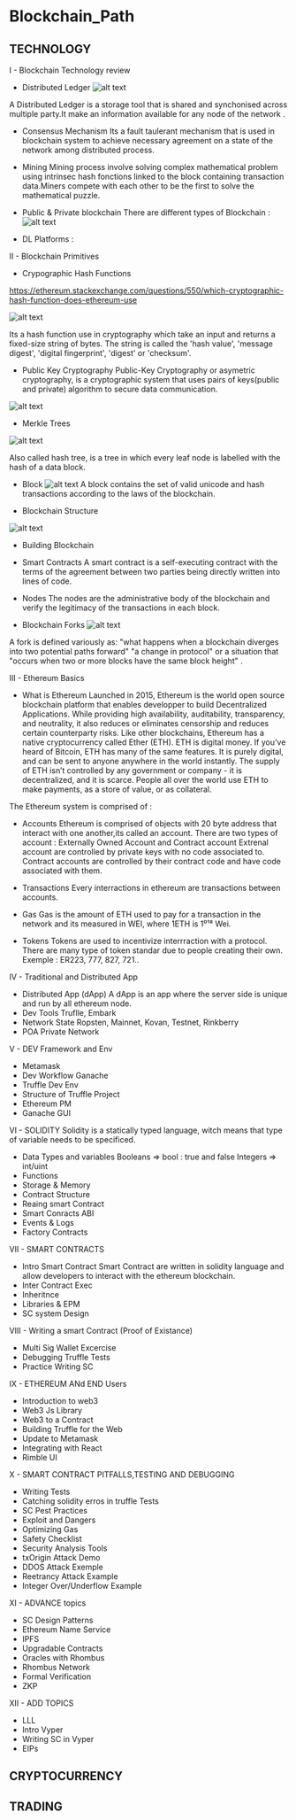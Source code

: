 # Blockchain_Path

## TECHNOLOGY

I - Blockchain Technology review

- Distributed Ledger
![alt text](https://github.com/Bibi10/Blockchain_Path/blob/master/DLedger.png 'Ledger')


A Distributed Ledger is a storage tool that is shared and synchonised across multiple party.It make an information available for any node of the network .

- Consensus Mechanism
  Its a fault taulerant mechanism that is used in blockchain system to achieve necessary agreement on a state of the network among distributed process.

- Mining
  Mining process involve solving complex mathematical problem using intrinsec hash fonctions linked to the block containing transaction data.Miners compete with each other to be the first to solve the mathematical puzzle.

- Public & Private blockchain
  There are different types of Blockchain :
![alt text](https://github.com/Bibi10/Blockchain_Path/blob/master/BTypes.png 'Blockchains')


- DL Platforms : 

II - Blockchain Primitives

- Crypographic Hash Functions

https://ethereum.stackexchange.com/questions/550/which-cryptographic-hash-function-does-ethereum-use

![alt text](https://github.com/Bibi10/Blockchain_Path/blob/master/CFunc.png 'Crypto')

Its a hash function use in cryptography which take an input and returns a fixed-size string of bytes.
The string is called the 'hash value', 'message digest', 'digital fingerprint', 'digest' or 'checksum'.

- Public Key Cryptography
  Public-Key Cryptography or asymetric cryptography, is a cryptographic system that uses pairs of keys(public and private) algorithm to secure data communication.

![alt text](https://github.com/Bibi10/Blockchain_Path/blob/master/PKey.png 'Pkey')

- Merkle Trees

![alt text](https://github.com/Bibi10/Blockchain_Path/blob/master/Mtree.png 'Tree')

Also called hash tree, is a tree in which every leaf node is labelled with the hash of a data block.

- Block
  ![alt text](https://github.com/Bibi10/Blockchain_Path/blob/master/Block.png 'Block')
  A block contains the set of valid unicode and hash transactions according to the laws of the blockchain.

- Blockchain Structure

![alt text](https://github.com/Bibi10/Blockchain_Path/blob/master/BStruct.png 'BStruct')

- Building Blockchain

- Smart Contracts
  A smart contract is a self-executing contract with the terms of the agreement between two parties being directly written into lines of code.

- Nodes
  The nodes are the administrative body of the blockchain and verify the legitimacy of the transactions in each block.



- Blockchain Forks
  ![alt text](https://github.com/Bibi10/Blockchain_Path/blob/master/Fork.png 'Fork')

A fork is defined variously as: "what happens when a blockchain diverges into two potential paths forward" "a change in protocol" or a situation that "occurs when two or more blocks have the same block height" .

III - Ethereum Basics

- What is Ethereum 
Launched in 2015, Ethereum is the world open source blockchain platform that enables developper to build Decentralized Applications.
While providing high availability, auditability, transparency, and neutrality, it also reduces or eliminates censorship and reduces certain counterparty risks.
Like other blockchains, Ethereum has a native cryptocurrency called Ether (ETH). ETH is digital money. If you’ve heard of Bitcoin, ETH has many of the same features. It is purely digital, and can be sent to anyone anywhere in the world instantly. The supply of ETH isn’t controlled by any government or company - it is decentralized, and it is scarce. People all over the world use ETH to make payments, as a store of value, or as collateral.

The Ethereum system is comprised of :

- Accounts
Ethereum is comprised of objects with 20 byte address that interact with one another,its called an account.
There are two types of account :
Externally  Owned Account and Contract account
Extrenal account are controlled by private keys with no code associated to.
Contract accounts are controlled by their contract code and have code associated with them.

- Transactions
Every interractions in ethereum are transactions between  accounts.

- Gas 
Gas is the amount of ETH used to pay for a transaction in the network and its measured in WEI, where 1ETH is 1⁰¹⁸ Wei.

- Tokens 
Tokens are used to incentivize interrraction with a protocol.
There are many type of token standar due to people creating their own.
Exemple : ER223, 777, 827, 721..


IV - Traditional and Distributed App

- Distributed App (dApp)
A dApp is an app where the server side is unique and run by all ethereum node.
- Dev Tools
Truflle, Embark 
- Network State 
Ropsten, Mainnet, Kovan, Testnet, Rinkberry 
- POA Private Network

V - DEV Framework and Env

- Metamask
- Dev Workflow Ganache
- Truffle Dev Env
- Structure of Truffle Project
- Ethereum PM
- Ganache GUI

VI - SOLIDITY
Solidity is a statically typed language, witch means that type of variable needs to be specificed.
- Data Types and variables
Booleans => bool : true and false 
Integers => int/uint  
- Functions
- Storage & Memory
- Contract Structure
- Reaing smart Contract
- Smart Conracts ABI
- Events & Logs
- Factory Contracts

VII - SMART CONTRACTS

- Intro
Smart Contract 
Smart Contract are written in solidity language and allow developers to interact with the ethereum blockchain.
- Inter Contract Exec
- Inheritnce
- Libraries & EPM
- SC system Design

VIII - Writing a smart Contract (Proof of Existance)

- Multi Sig Wallet Excercise
- Debugging Truffle Tests
- Practice Writing SC




IX - ETHEREUM ANd END Users

- Introduction to web3
- Web3 Js Library
- Web3 to a Contract
- Building Truffle for the Web
- Update to Metamask
- Integrating with React
- Rimble UI

X - SMART CONTRACT PITFALLS,TESTING AND DEBUGGING

- Writing Tests
- Catching solidity erros in truffle Tests
- SC Pest Practices
- Exploit and Dangers
- Optimizing Gas
- Safety Checklist
- Security Analysis Tools
- txOrigin Attack Demo
- DDOS Attack Exemple
- Reetrancy Attack Example
- Integer Over/Underflow Example

XI - ADVANCE topics

- SC Design Patterns
- Ethereum Name Service
- IPFS
- Upgradable Contracts
- Oracles with Rhombus
- Rhombus Network
- Formal Verification
- ZKP

XII - ADD TOPICS

- LLL
- Intro Vyper
- Writing SC in Vyper
- EIPs

## CRYPTOCURRENCY

## TRADING
